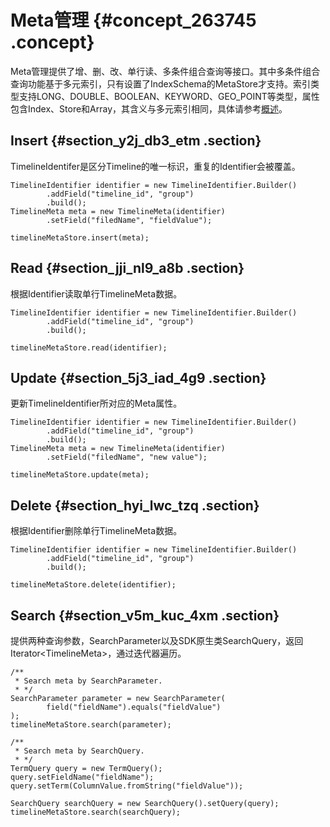 # Meta管理 {#concept_263745 .concept}

Meta管理提供了增、删、改、单行读、多条件组合查询等接口。其中多条件组合查询功能基于多元索引，只有设置了IndexSchema的MetaStore才支持。索引类型支持LONG、DOUBLE、BOOLEAN、KEYWORD、GEO\_POINT等类型，属性包含Index、Store和Array，其含义与多元索引相同，具体请参考[概述](../../../../cn.zh-CN/产品功能/多元索引/使用多元索引/概述.md#)。

## Insert {#section_y2j_db3_etm .section}

TimelineIdentifer是区分Timeline的唯一标识，重复的Identifier会被覆盖。

``` {#codeblock_2fa_jj7_cf1}
TimelineIdentifier identifier = new TimelineIdentifier.Builder()
        .addField("timeline_id", "group")
        .build();
TimelineMeta meta = new TimelineMeta(identifier)
        .setField("filedName", "fieldValue");

timelineMetaStore.insert(meta);
```

## Read {#section_jji_nl9_a8b .section}

根据Identifier读取单行TimelineMeta数据。

``` {#codeblock_od9_y50_tkv}
TimelineIdentifier identifier = new TimelineIdentifier.Builder()
        .addField("timeline_id", "group")
        .build();

timelineMetaStore.read(identifier);
```

## Update {#section_5j3_iad_4g9 .section}

更新TimelineIdentifier所对应的Meta属性。

``` {#codeblock_b4b_i44_aw3}
TimelineIdentifier identifier = new TimelineIdentifier.Builder()
        .addField("timeline_id", "group")
        .build();
TimelineMeta meta = new TimelineMeta(identifier)
        .setField("filedName", "new value");

timelineMetaStore.update(meta);
```

## Delete {#section_hyi_lwc_tzq .section}

根据Identifier删除单行TimelineMeta数据。

``` {#codeblock_h62_mjp_5f6}
TimelineIdentifier identifier = new TimelineIdentifier.Builder()
        .addField("timeline_id", "group")
        .build();

timelineMetaStore.delete(identifier);
```

## Search {#section_v5m_kuc_4xm .section}

提供两种查询参数，SearchParameter以及SDK原生类SearchQuery，返回Iterator<TimelineMeta\>，通过迭代器遍历。

``` {#codeblock_8bm_qod_1wg}
/**
 * Search meta by SearchParameter.
 * */
SearchParameter parameter = new SearchParameter(
        field("fieldName").equals("fieldValue")
);
timelineMetaStore.search(parameter);

/**
 * Search meta by SearchQuery.
 * */
TermQuery query = new TermQuery();
query.setFieldName("fieldName");
query.setTerm(ColumnValue.fromString("fieldValue"));

SearchQuery searchQuery = new SearchQuery().setQuery(query);
timelineMetaStore.search(searchQuery);
```

